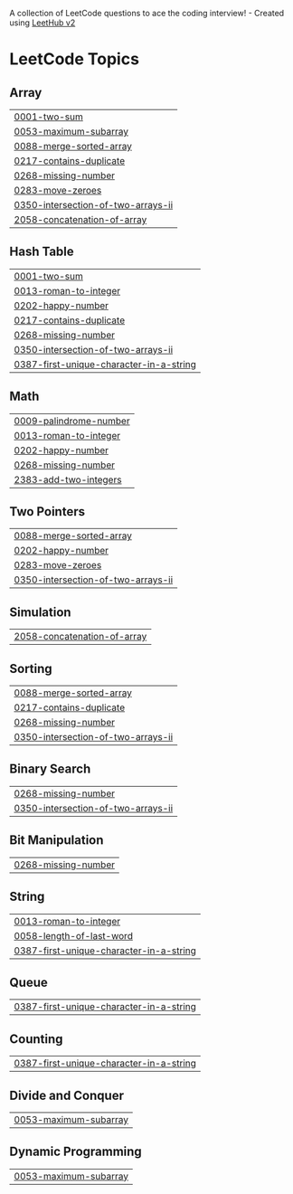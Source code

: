 A collection of LeetCode questions to ace the coding interview! - Created using [LeetHub v2](https://github.com/arunbhardwaj/LeetHub-2.0)
<!---LeetCode Topics Start-->
# LeetCode Topics
## Array
|  |
| ------- |
| [0001-two-sum](https://github.com/thirumala95/LeetCode/tree/master/0001-two-sum) |
| [0053-maximum-subarray](https://github.com/thirumala95/LeetCode/tree/master/0053-maximum-subarray) |
| [0088-merge-sorted-array](https://github.com/thirumala95/LeetCode/tree/master/0088-merge-sorted-array) |
| [0217-contains-duplicate](https://github.com/thirumala95/LeetCode/tree/master/0217-contains-duplicate) |
| [0268-missing-number](https://github.com/thirumala95/LeetCode/tree/master/0268-missing-number) |
| [0283-move-zeroes](https://github.com/thirumala95/LeetCode/tree/master/0283-move-zeroes) |
| [0350-intersection-of-two-arrays-ii](https://github.com/thirumala95/LeetCode/tree/master/0350-intersection-of-two-arrays-ii) |
| [2058-concatenation-of-array](https://github.com/thirumala95/LeetCode/tree/master/2058-concatenation-of-array) |
## Hash Table
|  |
| ------- |
| [0001-two-sum](https://github.com/thirumala95/LeetCode/tree/master/0001-two-sum) |
| [0013-roman-to-integer](https://github.com/thirumala95/LeetCode/tree/master/0013-roman-to-integer) |
| [0202-happy-number](https://github.com/thirumala95/LeetCode/tree/master/0202-happy-number) |
| [0217-contains-duplicate](https://github.com/thirumala95/LeetCode/tree/master/0217-contains-duplicate) |
| [0268-missing-number](https://github.com/thirumala95/LeetCode/tree/master/0268-missing-number) |
| [0350-intersection-of-two-arrays-ii](https://github.com/thirumala95/LeetCode/tree/master/0350-intersection-of-two-arrays-ii) |
| [0387-first-unique-character-in-a-string](https://github.com/thirumala95/LeetCode/tree/master/0387-first-unique-character-in-a-string) |
## Math
|  |
| ------- |
| [0009-palindrome-number](https://github.com/thirumala95/LeetCode/tree/master/0009-palindrome-number) |
| [0013-roman-to-integer](https://github.com/thirumala95/LeetCode/tree/master/0013-roman-to-integer) |
| [0202-happy-number](https://github.com/thirumala95/LeetCode/tree/master/0202-happy-number) |
| [0268-missing-number](https://github.com/thirumala95/LeetCode/tree/master/0268-missing-number) |
| [2383-add-two-integers](https://github.com/thirumala95/LeetCode/tree/master/2383-add-two-integers) |
## Two Pointers
|  |
| ------- |
| [0088-merge-sorted-array](https://github.com/thirumala95/LeetCode/tree/master/0088-merge-sorted-array) |
| [0202-happy-number](https://github.com/thirumala95/LeetCode/tree/master/0202-happy-number) |
| [0283-move-zeroes](https://github.com/thirumala95/LeetCode/tree/master/0283-move-zeroes) |
| [0350-intersection-of-two-arrays-ii](https://github.com/thirumala95/LeetCode/tree/master/0350-intersection-of-two-arrays-ii) |
## Simulation
|  |
| ------- |
| [2058-concatenation-of-array](https://github.com/thirumala95/LeetCode/tree/master/2058-concatenation-of-array) |
## Sorting
|  |
| ------- |
| [0088-merge-sorted-array](https://github.com/thirumala95/LeetCode/tree/master/0088-merge-sorted-array) |
| [0217-contains-duplicate](https://github.com/thirumala95/LeetCode/tree/master/0217-contains-duplicate) |
| [0268-missing-number](https://github.com/thirumala95/LeetCode/tree/master/0268-missing-number) |
| [0350-intersection-of-two-arrays-ii](https://github.com/thirumala95/LeetCode/tree/master/0350-intersection-of-two-arrays-ii) |
## Binary Search
|  |
| ------- |
| [0268-missing-number](https://github.com/thirumala95/LeetCode/tree/master/0268-missing-number) |
| [0350-intersection-of-two-arrays-ii](https://github.com/thirumala95/LeetCode/tree/master/0350-intersection-of-two-arrays-ii) |
## Bit Manipulation
|  |
| ------- |
| [0268-missing-number](https://github.com/thirumala95/LeetCode/tree/master/0268-missing-number) |
## String
|  |
| ------- |
| [0013-roman-to-integer](https://github.com/thirumala95/LeetCode/tree/master/0013-roman-to-integer) |
| [0058-length-of-last-word](https://github.com/thirumala95/LeetCode/tree/master/0058-length-of-last-word) |
| [0387-first-unique-character-in-a-string](https://github.com/thirumala95/LeetCode/tree/master/0387-first-unique-character-in-a-string) |
## Queue
|  |
| ------- |
| [0387-first-unique-character-in-a-string](https://github.com/thirumala95/LeetCode/tree/master/0387-first-unique-character-in-a-string) |
## Counting
|  |
| ------- |
| [0387-first-unique-character-in-a-string](https://github.com/thirumala95/LeetCode/tree/master/0387-first-unique-character-in-a-string) |
## Divide and Conquer
|  |
| ------- |
| [0053-maximum-subarray](https://github.com/thirumala95/LeetCode/tree/master/0053-maximum-subarray) |
## Dynamic Programming
|  |
| ------- |
| [0053-maximum-subarray](https://github.com/thirumala95/LeetCode/tree/master/0053-maximum-subarray) |
<!---LeetCode Topics End-->